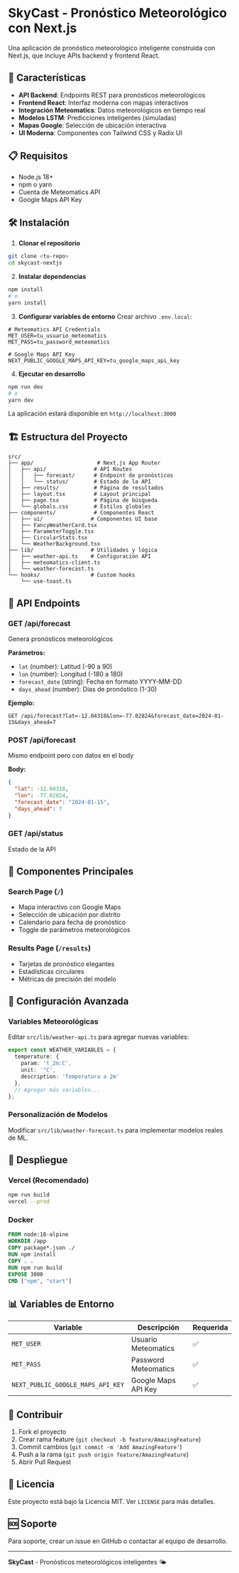 # SkyCast - Pronóstico Meteorológico con Next.js

Una aplicación de pronóstico meteorológico inteligente construida con Next.js, que incluye APIs backend y frontend React.

## 🚀 Características

- **API Backend**: Endpoints REST para pronósticos meteorológicos
- **Frontend React**: Interfaz moderna con mapas interactivos
- **Integración Meteomatics**: Datos meteorológicos en tiempo real
- **Modelos LSTM**: Predicciones inteligentes (simuladas)
- **Mapas Google**: Selección de ubicación interactiva
- **UI Moderna**: Componentes con Tailwind CSS y Radix UI

## 📋 Requisitos

- Node.js 18+ 
- npm o yarn
- Cuenta de Meteomatics API
- Google Maps API Key

## 🛠️ Instalación

1. **Clonar el repositorio**
```bash
git clone <tu-repo>
cd skycast-nextjs
```

2. **Instalar dependencias**
```bash
npm install
# o
yarn install
```

3. **Configurar variables de entorno**
Crear archivo `.env.local`:
```env
# Meteomatics API Credentials
MET_USER=tu_usuario_meteomatics
MET_PASS=tu_password_meteomatics

# Google Maps API Key
NEXT_PUBLIC_GOOGLE_MAPS_API_KEY=tu_google_maps_api_key
```

4. **Ejecutar en desarrollo**
```bash
npm run dev
# o
yarn dev
```

La aplicación estará disponible en `http://localhost:3000`

## 🏗️ Estructura del Proyecto

```
src/
├── app/                    # Next.js App Router
│   ├── api/               # API Routes
│   │   ├── forecast/      # Endpoint de pronósticos
│   │   └── status/        # Estado de la API
│   ├── results/           # Página de resultados
│   ├── layout.tsx         # Layout principal
│   ├── page.tsx           # Página de búsqueda
│   └── globals.css        # Estilos globales
├── components/            # Componentes React
│   ├── ui/               # Componentes UI base
│   ├── FancyWeatherCard.tsx
│   ├── ParameterToggle.tsx
│   ├── CircularStats.tsx
│   └── WeatherBackground.tsx
├── lib/                  # Utilidades y lógica
│   ├── weather-api.ts    # Configuración API
│   ├── meteomatics-client.ts
│   └── weather-forecast.ts
└── hooks/                # Custom hooks
    └── use-toast.ts
```

## 🔌 API Endpoints

### GET /api/forecast
Genera pronósticos meteorológicos

**Parámetros:**
- `lat` (number): Latitud (-90 a 90)
- `lon` (number): Longitud (-180 a 180)  
- `forecast_date` (string): Fecha en formato YYYY-MM-DD
- `days_ahead` (number): Días de pronóstico (1-30)

**Ejemplo:**
```
GET /api/forecast?lat=-12.04318&lon=-77.02824&forecast_date=2024-01-15&days_ahead=7
```

### POST /api/forecast
Mismo endpoint pero con datos en el body

**Body:**
```json
{
  "lat": -12.04318,
  "lon": -77.02824,
  "forecast_date": "2024-01-15",
  "days_ahead": 7
}
```

### GET /api/status
Estado de la API

## 🎨 Componentes Principales

### Search Page (`/`)
- Mapa interactivo con Google Maps
- Selección de ubicación por distrito
- Calendario para fecha de pronóstico
- Toggle de parámetros meteorológicos

### Results Page (`/results`)
- Tarjetas de pronóstico elegantes
- Estadísticas circulares
- Métricas de precisión del modelo

## 🔧 Configuración Avanzada

### Variables Meteorológicas
Editar `src/lib/weather-api.ts` para agregar nuevas variables:

```typescript
export const WEATHER_VARIABLES = {
  temperature: {
    param: 't_2m:C',
    unit: '°C',
    description: 'Temperatura a 2m'
  },
  // Agregar más variables...
};
```

### Personalización de Modelos
Modificar `src/lib/weather-forecast.ts` para implementar modelos reales de ML.

## 🚀 Despliegue

### Vercel (Recomendado)
```bash
npm run build
vercel --prod
```

### Docker
```dockerfile
FROM node:18-alpine
WORKDIR /app
COPY package*.json ./
RUN npm install
COPY . .
RUN npm run build
EXPOSE 3000
CMD ["npm", "start"]
```

## 📊 Variables de Entorno

| Variable | Descripción | Requerida |
|----------|-------------|-----------|
| `MET_USER` | Usuario Meteomatics | ✅ |
| `MET_PASS` | Password Meteomatics | ✅ |
| `NEXT_PUBLIC_GOOGLE_MAPS_API_KEY` | Google Maps API Key | ✅ |

## 🤝 Contribuir

1. Fork el proyecto
2. Crear rama feature (`git checkout -b feature/AmazingFeature`)
3. Commit cambios (`git commit -m 'Add AmazingFeature'`)
4. Push a la rama (`git push origin feature/AmazingFeature`)
5. Abrir Pull Request

## 📝 Licencia

Este proyecto está bajo la Licencia MIT. Ver `LICENSE` para más detalles.

## 🆘 Soporte

Para soporte, crear un issue en GitHub o contactar al equipo de desarrollo.

---

**SkyCast** - Pronósticos meteorológicos inteligentes 🌤️